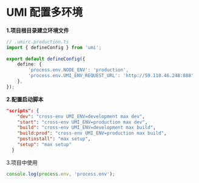 # UMI 配置多环境

**1.项目根目录建立环境文件**

```typescript
// .umirc.production.ts
import { defineConfig } from 'umi';
 
export default defineConfig({
    define: {
        'process.env.NODE_ENV': 'production',
        'process.env.UMI_ENV_REQUEST_URL': 'http://59.110.46.248:888'
    },
});
```

**2.配置启动脚本**

```json
"scripts": {
    "dev": "cross-env UMI_ENV=development max dev",
    "start": "cross-env UMI_ENV=production max dev",
    "build": "cross-env UMI_ENV=development max build",
    "build:prod": "cross-env UMI_ENV=production max build",
    "postinstall": "max setup",
    "setup": "max setup"
  }
```

3.项目中使用

```typescript
console.log(process.env, 'process.env');
```